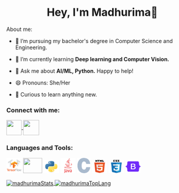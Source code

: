 <h1 align="center">Hey, I'm Madhurima👋</h1>

About me:

- 🔭 I’m pursuing my bachelor's degree in Computer Science and Engineering.

- 🌱 I’m currently learning **Deep learning and Computer Vision.**

- 💬 Ask me about **AI/ML, Python.** Happy to help!

- 😄 Pronouns: She/Her

- 🧐 Curious to learn anything new.


<p align="left">
<h3 align="left">Connect with me:</h3>
 <a href="https://www.linkedin.com/in/madhurima01/" target="blank"><img align="center" src="https://i.ibb.co/zRqcSND/linked-IN-2.jpg" alt="" height="40" width="40"/>
 </a>   
 <a href="https://rmadhurima99@gmail.com" target="blank"><img align="center" src="https://i.ibb.co/55PxJ9W/gmail2.jpg" alt="" height="40" width="42" /></a>
</p>

<h3 align="left">Languages and Tools:</h3>
<p align="left"> 
 <img height="40" src="https://raw.githubusercontent.com/github/explore/80688e429a7d4ef2fca1e82350fe8e3517d3494d/topics/tensorflow/tensorflow.png">
 <img src="https://upload.wikimedia.org/wikipedia/commons/a/a7/React-icon.svg" width="50" height="40">
 <img src="https://github.com/devicons/devicon/blob/master/icons/python/python-original.svg" alt="python" width="40" height="35"/> 
 <img src="https://github.com/devicons/devicon/blob/master/icons/java/java-plain-wordmark.svg" alt="java" width="40" height="40"/>
 <img src="https://github.com/devicons/devicon/blob/master/icons/c/c-original.svg" alt="c" width="35" height="40"/> 
 <img src="https://github.com/devicons/devicon/blob/master/icons/html5/html5-original-wordmark.svg" alt="html5" width="40" height="35"/>
 <img src="https://github.com/devicons/devicon/blob/master/icons/css3/css3-original-wordmark.svg" alt="css3" width="40" height="35"/> 
 <img src="https://github.com/devicons/devicon/blob/master/icons/bootstrap/bootstrap-plain.svg" alt="bootstrap" width="40" height="35"/>
 </p>

<a href="">
  <img align="center" src="https://github-readme-stats.vercel.app/api?username=madhurima99&show_icons=true&theme=cobalt" alt="madhurimaStats"/>
</a>
<a href="">
  <img align="center" src="https://github-readme-stats.vercel.app/api/top-langs/?username=madhurima99&layout=compact&theme=cobalt" alt="madhurimaTopLang"/>
</a>


